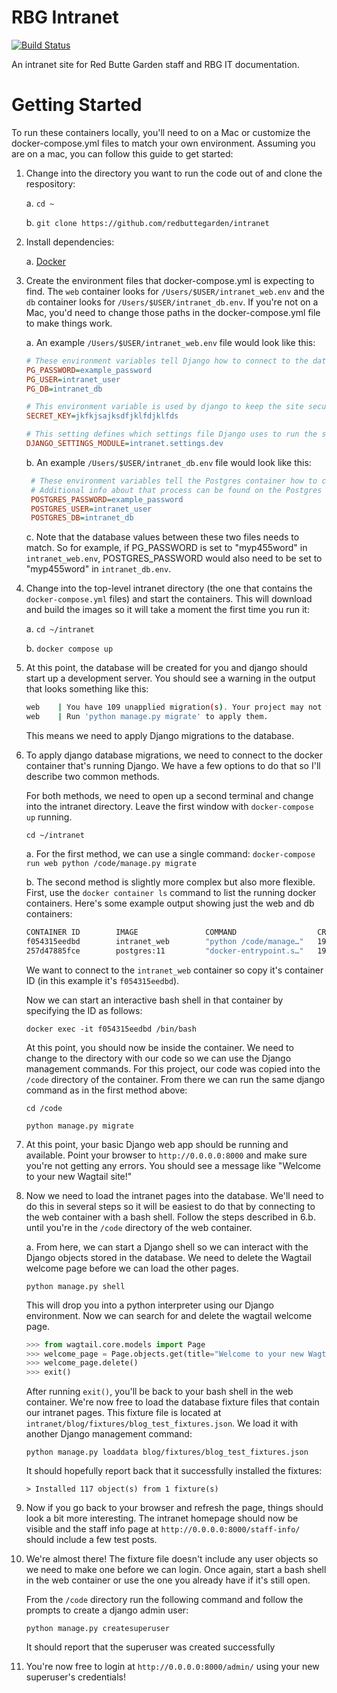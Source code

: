 # RBG Intranet

[![Build Status](https://travis-ci.org/redbuttegarden/intranet.svg?branch=master)](https://travis-ci.org/redbuttegarden/intranet)

An intranet site for Red Butte Garden staff and RBG IT documentation.

# Getting Started

To run these containers locally, you'll need to on a Mac or customize the docker-compose.yml files to match your own
environment. Assuming you are on a mac, you can follow this guide to get started:

1. Change into the directory you want to run the code out of and clone the respository:
    
    a. `cd ~`
    
    b. `git clone https://github.com/redbuttegarden/intranet`
    
2. Install dependencies:

    a. [Docker](https://github.com/redbuttegarden/intranet)
    
3. Create the environment files that docker-compose.yml is expecting to find. The `web` container looks for 
`/Users/$USER/intranet_web.env` and the `db` container looks for `/Users/$USER/intranet_db.env`. If you're not on a Mac,
you'd need to change those paths in the docker-compose.yml file to make things work.

    a. An example `/Users/$USER/intranet_web.env` file would look like this:
    
    ```ini
    # These environment variables tell Django how to connect to the database container
    PG_PASSWORD=example_password
    PG_USER=intranet_user
    PG_DB=intranet_db
   
    # This environment variable is used by django to keep the site secure: https://docs.djangoproject.com/en/3.0/ref/settings/#secret-key
    SECRET_KEY=jkfkjsajksdfjklfdjklfds
   
    # This setting defines which settings file Django uses to run the site
    DJANGO_SETTINGS_MODULE=intranet.settings.dev
    ```
   
   b. An example `/Users/$USER/intranet_db.env` file would look like this:
   
   ```ini
    # These environment variables tell the Postgres container how to contruct the database
    # Additional info about that process can be found on the Postgres docker hub page: https://hub.docker.com/_/postgres/
    POSTGRES_PASSWORD=example_password
    POSTGRES_USER=intranet_user
    POSTGRES_DB=intranet_db
    ```
   
   c. Note that the database values between these two files needs to match. So for example, if PG_PASSWORD is set to 
   "myp455word" in `intranet_web.env`, POSTGRES_PASSWORD would also need to be set to "myp455word" in `intranet_db.env`.
   
4. Change into the top-level intranet directory (the one that contains the `docker-compose.yml` files) and start the 
containers. This will download and build the images so it will take a moment the first time you run it:

    a. `cd ~/intranet`
    
    b. `docker compose up`
    
5. At this point, the database will be created for you and django should start up a development server. You should see a
warning in the output that looks something like this:

    ```bash
    web    | You have 109 unapplied migration(s). Your project may not work properly until you apply the migrations for app(s): admin, auth, blog, box, contenttypes, custom_user, home, postgres_search, sessions, taggit, wagtailadmin, wagtailcore, wagtaildocs, wagtailembeds, wagtailforms, wagtailimages, wagtailredirects, wagtailsearch, wagtailusers.
    web    | Run 'python manage.py migrate' to apply them.
    ```
   
    This means we need to apply Django migrations to the database.
    
6. To apply django database migrations, we need to connect to the docker container that's running Django. We have a few 
options to do that so I'll describe two common methods.
    
    For both methods, we need to open up a second terminal and change into the intranet directory. Leave the first
    window with `docker-compose up` running.
    
    `cd ~/intranet`
    
    a. For the first method, we can use a single command: `docker-compose run web python /code/manage.py migrate`
    
    b. The second method is slightly more complex but also more flexible. First, use the `docker container ls` command
    to list the running docker containers. Here's some example output showing just the web and db containers:
    ```bash
    CONTAINER ID        IMAGE               COMMAND                  CREATED             STATUS              PORTS                    NAMES
    f054315eedbd        intranet_web        "python /code/manage…"   19 minutes ago      Up 19 minutes       0.0.0.0:8000->8000/tcp   web
    257d47885fce        postgres:11         "docker-entrypoint.s…"   19 minutes ago      Up 19 minutes       5432/tcp                 db
    ```
    We want to connect to the `intranet_web` container so copy it's container ID (in this example it's `f054315eedbd`).
    
    Now we can start an interactive bash shell in that container by specifying the ID as follows:
    
    `docker exec -it f054315eedbd /bin/bash`
    
    At this point, you should now be inside the container. We need to change to the directory with our code so we can
    use the Django management commands. For this project, our code was copied into the `/code` directory of the 
    container. From there we can run the same django command as in the first method above:
    
    `cd /code`
    
    `python manage.py migrate`
    
7. At this point, your basic Django web app should be running and available. Point your browser to `http://0.0.0.0:8000`
and make sure you're not getting any errors. You should see a message like "Welcome to your new Wagtail site!"

8. Now we need to load the intranet pages into the database. We'll need to do this in several steps so it will be 
easiest to do that by connecting to the web container with a bash shell. Follow the steps described in 6.b. until you're
in the `/code` directory of the web container.

    a. From here, we can start a Django shell so we can interact with the Django objects stored in the database. We need to
    delete the Wagtail welcome page before we can load the other pages.
    
    `python manage.py shell`
    
    This will drop you into a python interpreter using our Django environment. Now we can search for and delete the 
    wagtail welcome page.
    
    ```python
    >>> from wagtail.core.models import Page
    >>> welcome_page = Page.objects.get(title="Welcome to your new Wagtail site!")
    >>> welcome_page.delete()
    >>> exit()
    ```
    
    After running `exit()`, you'll be back to your bash shell in the web container. We're now free to load the database
    fixture files that contain our intranet pages. This fixture file is located at 
    `intranet/blog/fixtures/blog_test_fixtures.json`. We load it with another Django management command:
    
    `python manage.py loaddata blog/fixtures/blog_test_fixtures.json`
    
    It should hopefully report back that it successfully installed the fixtures:
    
    `> Installed 117 object(s) from 1 fixture(s)`
   
9. Now if you go back to your browser and refresh the page, things should look a bit more interesting. The intranet
homepage should now be visible and the staff info page at `http://0.0.0.0:8000/staff-info/` should include a few
test posts.

10. We're almost there! The fixture file doesn't include any user objects so we need to make one before we can login. 
Once again, start a bash shell in the web container or use the one you already have if it's still open.

    From the `/code` directory run the following command and follow the prompts to create a django admin user:
    
    `python manage.py createsuperuser`
    
    It should report that the superuser was created successfully
    
11. You're now free to login at `http://0.0.0.0:8000/admin/` using your new superuser's credentials!